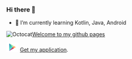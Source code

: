 ### Hi there 👋

- 🌱 I’m currently learning Kotlin, Java, Android 

![Octocat](https://github.githubassets.com/images/icons/emoji/octocat.png)[Welcome to my github pages](https://mzfkr97.github.io)

<img src="google_play.png" width="32" > [Get my application](https://play.google.com/store/apps/details?id=com.slutsk.roman.slutsktransp).

<!--
**mzfkr97/mzfkr97** is a ✨ _special_ ✨ repository because its `README.md` (this file) appears on your GitHub profile.

Here are some ideas to get you started:

- 🔭 I’m currently working on ...
- 🌱 I’m currently learning ...
- 👯 I’m looking to collaborate on ...
- 🤔 I’m looking for help with ...
- 💬 Ask me about ...
- 📫 How to reach me: ...
- 😄 Pronouns: ...
- ⚡ Fun fact: ...
-->

